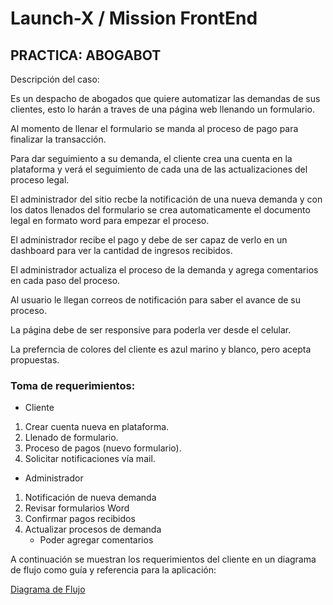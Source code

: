 # Launch-X  / Mission FrontEnd

## PRACTICA: ABOGABOT

Descripción del caso:

Es un despacho de abogados que quiere automatizar las demandas de sus clientes, esto lo harán a traves de una página web llenando un formulario.

Al momento de llenar el formulario se manda al proceso de pago para finalizar la transacción.

Para dar seguimiento a su demanda, el cliente crea una cuenta en la plataforma y verá el seguimiento de cada una de las actualizaciones del proceso legal.

El administrador del sitio recbe la notificación de una nueva demanda y con los datos llenados del formulario se crea automaticamente el documento legal en formato word para empezar el proceso.

El administrador recibe el pago y debe de ser capaz de verlo en un dashboard para ver la cantidad de ingresos recibidos.

El administrador actualiza el proceso de la demanda y agrega comentarios en cada paso del proceso.

Al usuario le llegan correos de notificación para saber el avance de su proceso.

La página debe de ser responsive para poderla ver desde el celular.

La preferncia de colores del cliente es azul marino y blanco, pero acepta propuestas.

### Toma de requerimientos:
* Cliente

1) Crear cuenta nueva en plataforma.
2) Llenado de formulario.
3) Proceso de pagos (nuevo formulario).
4) Solicitar notificaciones vía mail.


* Administrador

1) Notificación de nueva demanda
2) Revisar formularios Word
3) Confirmar pagos recibidos
4) Actualizar procesos de demanda
    - Poder agregar comentarios

A continuación se muestran los requerimientos del cliente en un diagrama de flujo como guía y referencia para la aplicación:

<a href= "https://github.com/oscararcee/Launch-X/blob/main/Diagrama%20de%20flujo%20-%20Abogabot.jpg">Diagrama de Flujo<a/>
